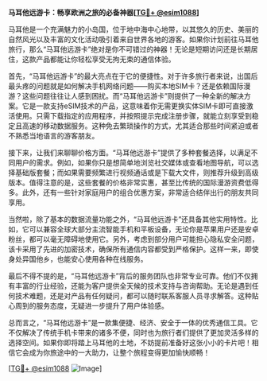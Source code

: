 **马耳他远游卡：畅享欧洲之旅的必备神器[[TG💪+ @esim1088](https://t.me/s/esim1088)]**

马耳他是一个充满魅力的小岛国，位于地中海中心地带，以其悠久的历史、美丽的自然风光以及丰富的文化活动吸引着来自世界各地的游客。如果你计划前往马耳他旅行，那么“马耳他远游卡”绝对是你不可错过的神器！无论是短期访问还是长期居住，这款产品都能让你轻松享受无拘无束的通信体验。

首先，“马耳他远游卡”的最大亮点在于它的便捷性。对于许多旅行者来说，出国后最头疼的问题就是如何解决手机网络问题——购买本地SIM卡？还是依赖国际漫游？这些问题往往让人感到困扰。而“马耳他远游卡”则提供了一种全新的解决方案。它是一款支持eSIM技术的产品，这意味着你无需更换实体SIM卡即可直接激活使用。只需下载指定的应用程序，并按照提示完成注册步骤，就能立刻享受到稳定且高速的移动数据服务。这种免去繁琐操作的方式，尤其适合那些时间紧迫或者不熟悉当地语言的游客朋友。

接下来，让我们来聊聊价格方面。“马耳他远游卡”提供了多种套餐选择，以满足不同用户的需求。例如，如果你只是想简单地浏览社交媒体或查看地图导航，可以选择基础版套餐；而如果需要频繁进行视频通话或是下载大文件，则推荐升级到高级版本。值得注意的是，这些套餐的价格非常实惠，甚至比传统的国际漫游资费低得多。此外，还有一些针对家庭用户的组合优惠方案，非常适合结伴出行的朋友共同享用。

当然啦，除了基本的数据流量功能之外，“马耳他远游卡”还具备其他实用特性。比如，它可以兼容全球大部分主流智能手机和平板设备，无论你是苹果用户还是安卓粉丝，都可以毫无障碍地使用它。另外，考虑到部分用户可能担心隐私安全问题，该卡采用了先进的加密技术，确保所有通信内容都受到严格保护。这样一来，即使身处异国他乡，也能安心使用各种在线服务。

最后不得不提的是，“马耳他远游卡”背后的服务团队也非常专业可靠。他们不仅拥有丰富的行业经验，还能为客户提供全天候的技术支持与咨询帮助。无论是遇到任何技术难题，还是对产品有任何疑问，都可以随时联系客服人员寻求解答。这种贴心周到的服务态度，无疑进一步提升了用户体验感。

总而言之，“马耳他远游卡”是一款集便捷、经济、安全于一体的优秀通信工具。它不仅解决了传统手机卡带来的诸多不便，同时也为旅行者们提供了更加灵活多样的选择空间。如果你即将踏上马耳他的土地，不妨提前准备好这张小小的卡片吧！相信它会成为你旅途中的一大助力，让整个旅程变得更加愉快顺畅！

[[TG💪+ @esim1088](https://t.me/s/esim1088) ![Image](https://i.postimg.cc/4NQfJmqS/Snipaste-2025-05-13-00-14-12.png)]